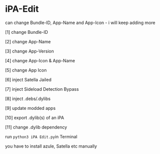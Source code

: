 # iPA-Edit
can change Bundle-ID, App-Name and App-Icon - i will keep adding more

[1] change Bundle-ID

[2] change App-Name

[3] change App-Version

[4] change App-Icon & App-Name

[5] change App Icon

[6] inject Satella Jailed

[7] inject Sideload Detection Bypass

[8] inject .debs/.dylibs

[9] update modded apps

[10] export .dylib(s) of an iPA

[11] change .dylib dependency

run `python3 iPA Edit.py`in Terminal

you have to install azule, Satella etc manually 
